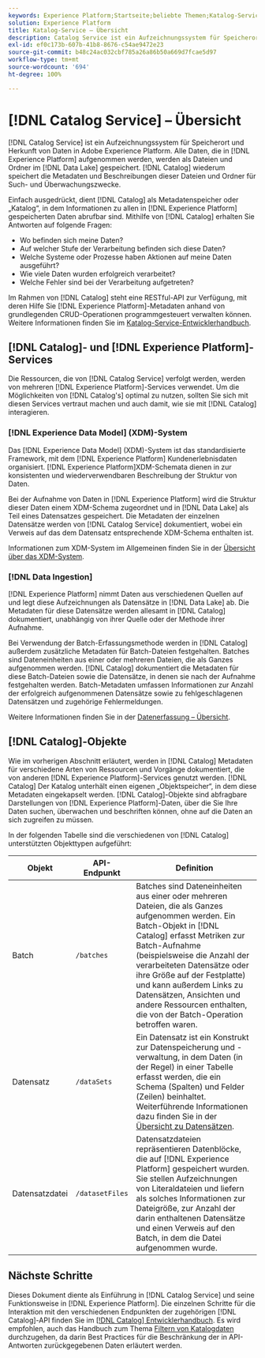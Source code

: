 ```yaml
---
keywords: Experience Platform;Startseite;beliebte Themen;Katalog-Service;Katalog;Catalog-Service;Datenspeicherort;Datenspeicherort;Daten-Management;Daten-Management;Verlauf;Verlauf;Katalog;Datensatz aktivieren
solution: Experience Platform
title: Katalog-Service – Übersicht
description: Catalog Service ist ein Aufzeichnungssystem für Speicherort und Herkunft von Daten in Adobe Experience Platform. Alle Daten, die in Experience Platform aufgenommen werden, werden als Dateien und Ordner im Data Lake gespeichert. Der Katalog wiederum speichert die Metadaten und Beschreibungen dieser Dateien und Ordner für Such- und Überwachungszwecke.
exl-id: ef0c173b-607b-41b8-8676-c54ae9472e23
source-git-commit: b48c24ac032cbf785a26a86b50a669d7fcae5d97
workflow-type: tm+mt
source-wordcount: '694'
ht-degree: 100%

---
```


# [!DNL Catalog Service] – Übersicht

[!DNL Catalog Service] ist ein Aufzeichnungssystem für Speicherort und Herkunft von Daten in Adobe Experience Platform. Alle Daten, die in [!DNL Experience Platform] aufgenommen werden, werden als Dateien und Ordner im [!DNL Data Lake] gespeichert. [!DNL Catalog] wiederum speichert die Metadaten und Beschreibungen dieser Dateien und Ordner für Such- und Überwachungszwecke.

Einfach ausgedrückt, dient [!DNL Catalog] als Metadatenspeicher oder „Katalog“, in dem Informationen zu allen in [!DNL Experience Platform] gespeicherten Daten abrufbar sind. Mithilfe von [!DNL Catalog] erhalten Sie Antworten auf folgende Fragen:

* Wo befinden sich meine Daten?
* Auf welcher Stufe der Verarbeitung befinden sich diese Daten?
* Welche Systeme oder Prozesse haben Aktionen auf meine Daten ausgeführt?
* Wie viele Daten wurden erfolgreich verarbeitet?
* Welche Fehler sind bei der Verarbeitung aufgetreten?

Im Rahmen von [!DNL Catalog] steht eine RESTful-API zur Verfügung, mit deren Hilfe Sie [!DNL Experience Platform]-Metadaten anhand von grundlegenden CRUD-Operationen programmgesteuert verwalten können. Weitere Informationen finden Sie im [Katalog-Service-Entwicklerhandbuch](api/getting-started.md).

## [!DNL Catalog]- und [!DNL Experience Platform]-Services

Die Ressourcen, die von [!DNL Catalog Service] verfolgt werden, werden von mehreren [!DNL Experience Platform]-Services verwendet. Um die Möglichkeiten von [!DNL Catalog's] optimal zu nutzen, sollten Sie sich mit diesen Services vertraut machen und auch damit, wie sie mit [!DNL Catalog] interagieren.

### [!DNL Experience Data Model] (XDM)-System

Das [!DNL Experience Data Model] (XDM)-System ist das standardisierte Framework, mit dem [!DNL Experience Platform] Kundenerlebnisdaten organisiert. [!DNL Experience Platform]XDM-Schemata dienen in zur konsistenten und wiederverwendbaren Beschreibung der Struktur von Daten.

Bei der Aufnahme von Daten in [!DNL Experience Platform] wird die Struktur dieser Daten einem XDM-Schema zugeordnet und in [!DNL Data Lake] als Teil eines Datensatzes gespeichert. Die Metadaten der einzelnen Datensätze werden von [!DNL Catalog Service] dokumentiert, wobei ein Verweis auf das dem Datensatz entsprechende XDM-Schema enthalten ist.

Informationen zum XDM-System im Allgemeinen finden Sie in der [Übersicht über das XDM-System](../xdm/home.md).

### [!DNL Data Ingestion]

[!DNL Experience Platform] nimmt Daten aus verschiedenen Quellen auf und legt diese Aufzeichnungen als Datensätze in [!DNL Data Lake] ab. Die Metadaten für diese Datensätze werden allesamt in [!DNL Catalog] dokumentiert, unabhängig von ihrer Quelle oder der Methode ihrer Aufnahme.

Bei Verwendung der Batch-Erfassungsmethode werden in [!DNL Catalog] außerdem zusätzliche Metadaten für Batch-Dateien festgehalten. Batches sind Dateneinheiten aus einer oder mehreren Dateien, die als Ganzes aufgenommen werden. [!DNL Catalog] dokumentiert die Metadaten für diese Batch-Dateien sowie die Datensätze, in denen sie nach der Aufnahme festgehalten werden. Batch-Metadaten umfassen Informationen zur Anzahl der erfolgreich aufgenommenen Datensätze sowie zu fehlgeschlagenen Datensätzen und zugehörige Fehlermeldungen.

Weitere Informationen finden Sie in der [Datenerfassung – Übersicht](../ingestion/home.md).

## [!DNL Catalog]-Objekte

Wie im vorherigen Abschnitt erläutert, werden in [!DNL Catalog] Metadaten für verschiedene Arten von Ressourcen und Vorgänge dokumentiert, die von anderen [!DNL Experience Platform]-Services genutzt werden. [!DNL Catalog] Der Katalog unterhält einen eigenen „Objektspeicher“, in dem diese Metadaten eingekapselt werden. [!DNL Catalog]-Objekte sind abfragbare Darstellungen von [!DNL Experience Platform]-Daten, über die Sie Ihre Daten suchen, überwachen und beschriften können, ohne auf die Daten an sich zugreifen zu müssen.

In der folgenden Tabelle sind die verschiedenen von [!DNL Catalog] unterstützten Objekttypen aufgeführt:

| Objekt | API-Endpunkt | Definition |
|---|---|---|
| Batch | `/batches` | Batches sind Dateneinheiten aus einer oder mehreren Dateien, die als Ganzes aufgenommen werden. Ein Batch-Objekt in [!DNL Catalog] erfasst Metriken zur Batch-Aufnahme (beispielsweise die Anzahl der verarbeiteten Datensätze oder ihre Größe auf der Festplatte) und kann außerdem Links zu Datensätzen, Ansichten und andere Ressourcen enthalten, die von der Batch-Operation betroffen waren. |
| Datensatz | `/dataSets` | Ein Datensatz ist ein Konstrukt zur Datenspeicherung und -verwaltung, in dem Daten (in der Regel) in einer Tabelle erfasst werden, die ein Schema (Spalten) und Felder (Zeilen) beinhaltet. Weiterführende Informationen dazu finden Sie in der [Übersicht zu Datensätzen](./datasets/overview.md). |
| Datensatzdatei | `/datasetFiles` | Datensatzdateien repräsentieren Datenblöcke, die auf [!DNL Experience Platform] gespeichert wurden. Sie stellen Aufzeichnungen von Literaldateien und liefern als solches Informationen zur Dateigröße, zur Anzahl der darin enthaltenen Datensätze und einen Verweis auf den Batch, in dem die Datei aufgenommen wurde. |

## Nächste Schritte

Dieses Dokument diente als Einführung in [!DNL Catalog Service] und seine Funktionsweise in [!DNL Experience Platform]. Die einzelnen Schritte für die Interaktion mit den verschiedenen Endpunkten der zugehörigen [!DNL Catalog]-API finden Sie im [[!DNL Catalog] Entwicklerhandbuch](api/getting-started.md). Es wird empfohlen, auch das Handbuch zum Thema [Filtern von Katalogdaten](api/filter-data.md) durchzugehen, da darin Best Practices für die Beschränkung der in API-Antworten zurückgegebenen Daten erläutert werden.
